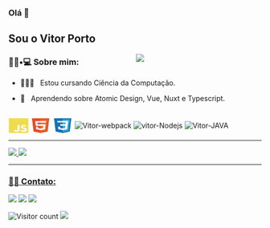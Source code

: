 ### Olá 👋<h2> Sou  o Vitor Porto</h2>
<img align='right' src="https://media.giphy.com/media/iIqmM5tTjmpOB9mpbn/giphy.gif" width="250">

<h3> 🧔🏿•💻 Sobre mim: </h3>

- 👨🏿‍🎓 &nbsp; Estou cursando  Ciência da Computação.

- 🌱 &nbsp; Aprendendo sobre Atomic Design, Vue, Nuxt e Typescript. 
<div>
<div style="display: inline_block"><br>
  <img align="center" alt="Vitor-Js" height="30" width="40" src="https://raw.githubusercontent.com/devicons/devicon/master/icons/javascript/javascript-plain.svg">
  <img align="center" alt="Vitor-HTML" height="30" width="40" src="https://raw.githubusercontent.com/devicons/devicon/master/icons/html5/html5-original.svg">
  <img align="center" alt="Vitor-CSS" height="30" width="40" src="https://raw.githubusercontent.com/devicons/devicon/master/icons/css3/css3-original.svg">
  <img align="center" alt="Vitor-webpack" height="30" width="40" src="https://icongr.am/devicon/webpack-original.svg?size=128&color=currentColor">
<img align="center" alt="vitor-Nodejs" height="30" width="40" src="https://icongr.am/devicon/nodejs-original.svg?size=128&color=currentColor">
   <img align="center" alt="Vitor-JAVA" height="30" width="40" src="https://icongr.am/devicon/java-original.svg?size=128&color=currentColor">

<hr>
<div>
  <a href="https://github.com/vitorGPorto">
  <img height="180em" src="https://github-readme-stats.vercel.app/api?username=vitorGPorto&show_icons=true&theme=vue-dark&include_all_commits=true&count_private=true"/>
  <img height="180em" src="https://github-readme-stats.vercel.app/api/top-langs/?username=vitorGPorto&layout=compact&langs_count=16&theme=vue-dark"/>
<div>
<hr>
<h3> 🤝🏿 Contato:</h3>
  <div>
<a href = "mailto:vitorgsporto01@gmail.com"><img src="https://img.shields.io/badge/-Gmail-%23EA4335?style=for-the-badge&logo=gmail&logoColor=white" target="_blank"></a>
<a href="https://www.linkedin.com/in/vitor-porto-8340bb173" target="_blank"><img src="https://img.shields.io/badge/-LinkedIn-%230077B5?style=for-the-badge&logo=linkedin&logoColor=white" target="_blank"></a>
  <a href="https://www.instagram.com/m0rcegao/" target="_blank"><img src="https://img.shields.io/badge/-Instagram-%23E4405F?style=for-the-badge&logo=instagram&logoColor=white" target="_blank"></a>
</div>

![Visitor count](https://visitor-badge.laobi.icu/badge?page_id=vitorGPorto.vitorGPorto)   <img src="https://media.giphy.com/media/dxn6fRlTIShoeBr69N/giphy.gif" width="25">

